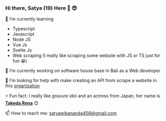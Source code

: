 ### Hi there, Satya (19) Here 👋 😎

🌱 I’m currently learning 
  - Typescript
  - Javascript
  - Node JS
  - Vue Js
  - Svelte Js
  - Web scraping (I really like scraping some website with JS or TS just for fun 😁)
 
 🔭 I’m currently working on software house base in Bali as a Web developer
 
 🤔 I’m looking for help with make creating an API from scrape a website in this [organization](https://github.com/Kizu-API)
 
 ⚡ Fun fact: I really like gravure idol and an actress from Japan, her name is [**Takeda Rena**](https://instagram.com/rena_takeda) 😊
 
 📫 How to reach me: [satyawikananda456@gmail.com](mailto:satyawikananda456@gmail.com)

<!--
**satyawikananda/satyawikananda** is a ✨ _special_ ✨ repository because its `README.md` (this file) appears on your GitHub profile.

Here are some ideas to get you started:

- 👯 I’m looking to collaborate on ...
- 🤔 I’m looking for help with ...
- 💬 Ask me about ...
- 
- 😄 Pronouns: ...
- 
-->
